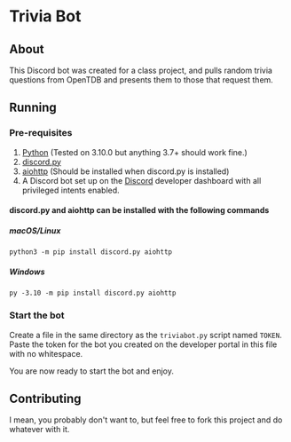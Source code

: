 
# Trivia Bot

## About

This Discord bot was created for a class project, and pulls random trivia questions from OpenTDB and presents them to those that request them.

## Running

### Pre-requisites

1) [Python](https://python.org/downloads) (Tested on 3.10.0 but anything 3.7+ should work fine.)
2) [discord.py](https://discordpy.readthedocs.io/en/stable/)
3) [aiohttp](https://docs.aiohttp.org/en/stable/) (Should be installed when discord.py is installed)
4) A Discord bot set up on the [Discord](https://discord.com) developer dashboard with all privileged intents enabled.

#### discord.py and aiohttp can be installed with the following commands

##### macOS/Linux
`python3 -m pip install discord.py aiohttp`

##### Windows
`py -3.10 -m pip install discord.py aiohttp`


### Start the bot

Create a file in the same directory as the `triviabot.py` script named `TOKEN`. Paste the token for the bot you created on the developer portal in this file with no whitespace.

You are now ready to start the bot and enjoy.


## Contributing

I mean, you probably don't want to, but feel free to fork this project and do whatever with it.